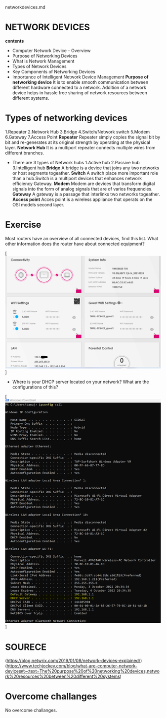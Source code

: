 networkdevices.md
# NETWORK DEVICES
**contents**	
* Computer Network Device – Overview
* Purpose of Networking Devices
* What is Network Management
* Types of Network Devices
* Key Components of Networking Devices
* Importance of Intelligent Network Device Management
**Purpose of networking device**
 It is to enable smooth communication between different hardware connected to a network. Addition of a network device helps in hassle free sharing of network resources between different systems.
 # Types of networking devices
1.Repeater
2.Network Hub
3.Bridge
4.Switch/Network switch
5.Modem
6.Gateway
7.Access Point
**Repeater**
Repeater simply copies the signal bit by bit and re-generates at its original strength by operating at the physical layer.
**Network Hub**
It is a multiport repeater connects multiple wires from different branches.
* There are 3 types of Network hubs
1.Active hub
2.Passive hub
3.Intelligent hub
**Bridge**
A bridge is a device  that joins any two networks or host segments togeather.
**Switch**
A switch place more important role than a hub.Switch is a multiport devices that enhances network efficiency Gateway.
**Modem**
Modem are devices that transform digital signals into the form of analog signals that are of varios frequencies.
**Gateway**
A gateway is a passage that interlinks two networks togeather.
**Access point**
Acces point is a wireless appliance that operats on the OSI models second layer.
# Exercise
 Most routers have an overview of all connected devices, find this list. What other information does the router have about connected equipment?

[![alt test](../../00_includes/week2images/networkdetails.png "networkdetails.png")]

- Where is your DHCP server located on your network? What are the configurations of this?

[![alt test](../../00_includes/week2images/Dhcpconfi.png "Dhcpconfi.png")]


# SOURECE
(https://blog.netwrix.com/2019/01/08/network-devices-explained/)
(https://www.techjockey.com/blog/what-are-computer-network-devices#:~:text=The%20purpose%20of%20networking%20devices,network%20resources%20between%20different%20systems)

# Overcome challanges
No overcome challanges.


